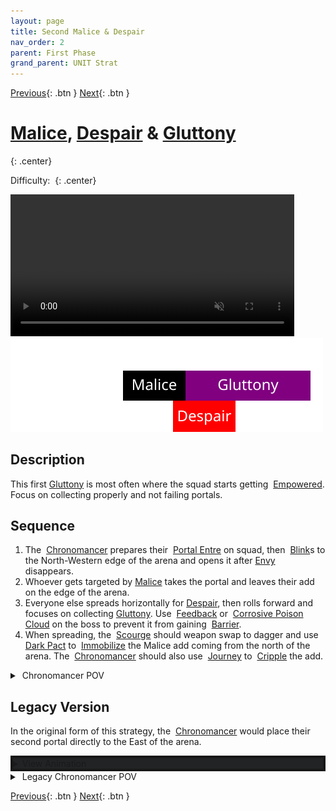 ```yaml
---
layout: page
title: Second Malice & Despair
nav_order: 2
parent: First Phase
grand_parent: UNIT Strat
---
```


[Previous](seq1.html){: .btn } [Next](seq3.html){: .btn }

# [Malice], [Despair] & [Gluttony]
{: .center}

Difficulty: <img class="inline star_full"><img class="inline star_empty"><img class="inline star_empty"><img class="inline star_empty"><img class="inline star_empty">
{: .center}

<video class="center" width="90%" controls muted>
  <source src="../../videos/phase1/seq2_alt.mp4" type="video/mp4">
</video>

<img class="divider">

<img class="seq-img" src="../../timelines/images/phase1/seq2.svg">

<img class="divider">

## Description

This first [Gluttony] is most often where the squad starts getting <img class="inline empowered"> [Empowered](https://wiki.guildwars2.com/wiki/Empowered_(Cerus)). Focus on collecting properly and not failing portals.

## Sequence
1. The <img class="inline chrono"> [Chronomancer] prepares their <img class="inline portal"> [Portal Entre] on squad, then <img class="inline blink"> [Blink]s to the North-Western edge of the arena and opens it after [Envy] disappears.
2. Whoever gets targeted by [Malice] takes the portal and leaves their add on the edge of the arena.
3. Everyone else spreads horizontally for [Despair], then rolls forward and focuses on collecting [Gluttony]. Use <img class="inline feedback"> [Feedback](https://wiki.guildwars2.com/wiki/Feedback) or <img class="inline cpc"> [Corrosive Poison Cloud](https://wiki.guildwars2.com/wiki/FeedbCorrosive_Poison_Cloudack) on the boss to prevent it from gaining <img class="inline barrier"> [Barrier](https://wiki.guildwars2.com/wiki/Barrier).
4. When spreading, the <img class="inline scourge"> [Scourge] should weapon swap to dagger and use <img class="inline necro_three_dagger">[Dark Pact](https://wiki.guildwars2.com/wiki/Dark_Pact) to <img class="inline immobile"> [Immobilize](https://wiki.guildwars2.com/wiki/Immobile) the Malice add coming from the north of the arena. The <img class="inline chrono"> [Chronomancer] should also use <img class='inline journey'> [Journey](https://wiki.guildwars2.com/wiki/Journey) to <img class='inline cripple'> [Cripple](https://wiki.guildwars2.com/wiki/Crippled) the add.
<details>
  <summary><img class="inline chrono"> Chronomancer POV</summary>
  <iframe class="youtube-video" src="https://www.youtube.com/embed/pCD9tqKod_I?si=70gGOl70VUTgL6iX&start=40&end=73&mute=1 " frameborder="0" allow="accelerometer; clipboard-write; encrypted-media; gyroscope; picture-in-picture; web-share" referrerpolicy="strict-origin-when-cross-origin" allowfullscreen></iframe>
</details>

## Legacy Version
In the original form of this strategy, the <img class="inline chrono"> [Chronomancer] would place their second portal directly to the East of the arena.
<details style="background-color: rgb(33, 35, 37);border: 4px solid #171717;">
  <summary>View Animation</summary>
  <video class="center" width="90%" controls muted>
    <source src="../../videos/phase1/seq2.mp4" type="video/mp4">
  </video>
</details> 

<details>
  <summary><img class="inline chrono"> Legacy Chronomancer POV</summary>
  <iframe class="youtube-video" src="https://www.youtube.com/embed/OA3tzmAsea0?si=ytuj9FtN2UTVK0Zw&start=38&end=63&mute=1 " frameborder="0" allow="accelerometer; clipboard-write; encrypted-media; gyroscope; picture-in-picture; web-share" referrerpolicy="strict-origin-when-cross-origin" allowfullscreen></iframe>
</details>

[Previous](seq1.html){: .btn } [Next](seq3.html){: .btn }

[Gluttony]: ../../mechanics/aspects/gluttony.html
[Malice]: ../../mechanics/aspects/malice.html
[Despair]: ../../mechanics/aspects/despair.html
[Envy]: ../../mechanics/aspects/envy.html
[Chronomancer]: https://wiki.guildwars2.com/wiki/Chronomancer
[Portal Entre]: https://wiki.guildwars2.com/wiki/Portal_Entre
[Blink]: https://wiki.guildwars2.com/wiki/Blink
[Scourge]: https://wiki.guildwars2.com/wiki/Scourge
